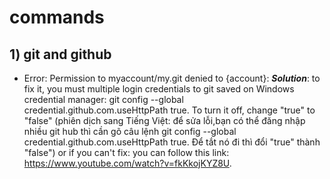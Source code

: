 # commands

## 1) git and github
+ Error: Permission to myaccount/my.git denied to {account}: ***Solution***: to fix it, you must multiple login credentials to git saved on Windows credential manager: git config --global credential.github.com.useHttpPath true. To turn it off, change "true" to "false" (phiên dịch sang Tiếng Việt: để sửa lỗi,bạn có thể đăng nhập nhiều git hub thì cần gõ câu lệnh git config --global credential.github.com.useHttpPath true. Để tắt nó đi thì đổi "true" thành "false") or if you can't fix: you can follow this link: https://www.youtube.com/watch?v=fkKkojKYZ8U.

